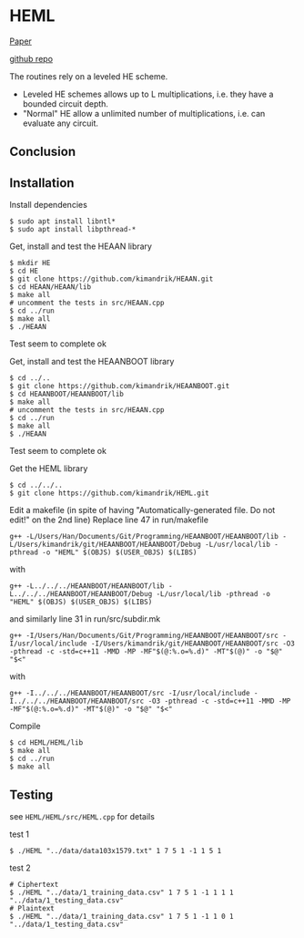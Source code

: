 # HEML
[Paper](https://eprint.iacr.org/2018/254)

[github repo](https://github.com/kimandrik/HEML)

The routines rely on a leveled HE scheme.
* Leveled HE schemes allows up to L multiplications, i.e. they have a bounded circuit depth.
* "Normal" HE allow a unlimited number of multiplications, i.e. can evaluate any circuit.

## Conclusion

## Installation
Install dependencies
```console
$ sudo apt install libntl*
$ sudo apt install libpthread-*
```

Get, install and test the HEAAN library
```console
$ mkdir HE
$ cd HE
$ git clone https://github.com/kimandrik/HEAAN.git
$ cd HEAAN/HEAAN/lib
$ make all
# uncomment the tests in src/HEAAN.cpp
$ cd ../run
$ make all
$ ./HEAAN
```
Test seem to complete ok

Get, install and test the HEAANBOOT library
```console
$ cd ../..
$ git clone https://github.com/kimandrik/HEAANBOOT.git
$ cd HEAANBOOT/HEAANBOOT/lib
$ make all
# uncomment the tests in src/HEAAN.cpp
$ cd ../run
$ make all
$ ./HEAAN
```
Test seem to complete ok


Get the HEML library
```console
$ cd ../../..
$ git clone https://github.com/kimandrik/HEML.git
```
Edit a makefile (in spite of having "Automatically-generated file. Do not edit!" on the 2nd line)
Replace line 47 in run/makefile
```make
g++ -L/Users/Han/Documents/Git/Programming/HEAANBOOT/HEAANBOOT/lib -L/Users/kimandrik/git/HEAANBOOT/HEAANBOOT/Debug -L/usr/local/lib -pthread -o "HEML" $(OBJS) $(USER_OBJS) $(LIBS)
```

with
```make
g++ -L../../../HEAANBOOT/HEAANBOOT/lib -L../../../HEAANBOOT/HEAANBOOT/Debug -L/usr/local/lib -pthread -o "HEML" $(OBJS) $(USER_OBJS) $(LIBS)
```

and similarly line 31 in run/src/subdir.mk
```make
g++ -I/Users/Han/Documents/Git/Programming/HEAANBOOT/HEAANBOOT/src -I/usr/local/include -I/Users/kimandrik/git/HEAANBOOT/HEAANBOOT/src -O3 -pthread -c -std=c++11 -MMD -MP -MF"$(@:%.o=%.d)" -MT"$(@)" -o "$@" "$<"
```

with
```
g++ -I../../../HEAANBOOT/HEAANBOOT/src -I/usr/local/include -I../../../HEAANBOOT/HEAANBOOT/src -O3 -pthread -c -std=c++11 -MMD -MP -MF"$(@:%.o=%.d)" -MT"$(@)" -o "$@" "$<"
```
        
Compile
```console
$ cd HEML/HEML/lib
$ make all
$ cd ../run
$ make all
```

## Testing 
see ```HEML/HEML/src/HEML.cpp``` for details

test 1
```console
$ ./HEML "../data/data103x1579.txt" 1 7 5 1 -1 1 5 1
```

test 2
```console
# Ciphertext
$ ./HEML "../data/1_training_data.csv" 1 7 5 1 -1 1 1 1 "../data/1_testing_data.csv"
# Plaintext
$ ./HEML "../data/1_training_data.csv" 1 7 5 1 -1 1 0 1 "../data/1_testing_data.csv"
```







